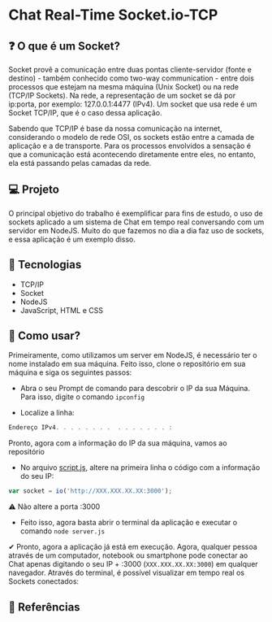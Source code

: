 # Chat Real-Time Socket.io-TCP

## ❓ O que é um Socket?

Socket provê a comunicação entre duas pontas cliente-servidor (fonte e destino) - também conhecido como two-way communication - entre dois processos que estejam na mesma máquina (Unix Socket) ou na rede (TCP/IP Sockets). Na rede, a representação de um socket se dá por ip:porta, por exemplo: 127.0.0.1:4477 (IPv4). Um socket que usa rede é um Socket TCP/IP, que é o caso dessa aplicação.

Sabendo que TCP/IP é base da nossa comunicação na internet, considerando o modelo de rede OSI, os sockets estão entre a camada de aplicação e a de transporte. Para os processos envolvidos a sensação é que a comunicação está acontecendo diretamente entre eles, no entanto, ela está passando pelas camadas da rede.

## 💻 Projeto
O principal objetivo do trabalho é exemplificar para fins de estudo, o uso de sockets aplicado a um sistema de Chat em tempo real conversando com um servidor em NodeJS. Muito do que fazemos no dia a dia faz uso de sockets, e essa aplicação é um exemplo disso.

## 🚀 Tecnologias

- TCP/IP
- Socket
- NodeJS
- JavaScript, HTML e CSS

## 📡 Como usar?

Primeiramente, como utilizamos um server em NodeJS, é necessário ter o nome instalado em sua máquina. Feito isso, clone o repositório em sua máquina e siga os seguintes passos:

* Abra o seu Prompt de comando para descobrir o IP da sua Máquina. Para isso, digite o comando `ipconfig`

* Localize a linha:
```js
Endereço IPv4. . . . . . . .  . . . . . . . :
```
Pronto, agora com a informação do IP da sua máquina, vamos ao repositório

* No arquivo [script.js](https://github.com/Davi-Perdigao/Redes-Application_Socket-TCP/blob/main/public/js/script.js), altere na primeira linha o código com a informação do seu IP:
```js
var socket = io('http://XXX.XXX.XX.XX:3000');
```
⚠ Não altere a porta :3000

* Feito isso, agora basta abrir o terminal da aplicação e executar o comando `node server.js`

✔ Pronto, agora a aplicação já está em execução. Agora, qualquer pessoa através de um computador, notebook ou smartphone pode conectar ao Chat apenas digitando o seu IP + :3000 (`XXX.XXX.XX.XX:3000`) em qualquer navegador. Através do terminal, é possível visualizar em tempo real os Sockets conectados:


## 📖 Referências
